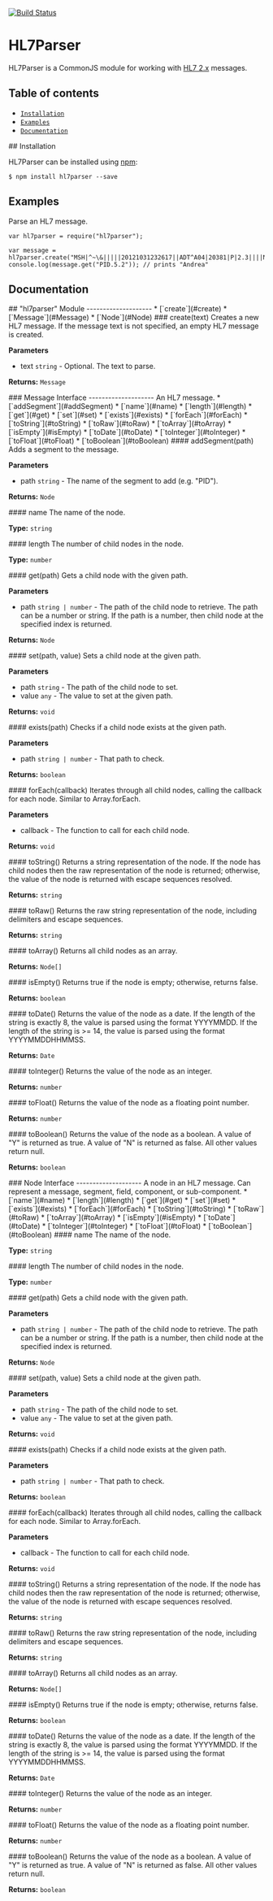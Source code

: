 [![Build Status](https://travis-ci.org/artifacthealth/hl7parser.svg?branch=master)](https://travis-ci.org/artifacthealth/hl7parser)

# HL7Parser

HL7Parser is a CommonJS module for working with [HL7 2.x](https://en.wikipedia.org/wiki/Health_Level_7) messages.


## Table of contents

* [`Installation`](#installation)
* [`Examples`](#Examples)
* [`Documentation`](#Documentation)


<a name="installation" />
## Installation

HL7Parser can be installed using [npm](https://www.npmjs.com/):

```
$ npm install hl7parser --save
```


## Examples

Parse an HL7 message.
```
var hl7parser = require("hl7parser");

var message = hl7parser.create("MSH|^~\&|||||20121031232617||ADT^A04|20381|P|2.3||||NE\rEVN|A04|20121031162617||01\rPID|1|16194|16194||Klemetson^Andrea");
console.log(message.get("PID.5.2")); // prints "Andrea"
```


## Documentation

<a name="hl7parser" />
## "hl7parser" Module
--------------------
* [`create`](#create)
* [`Message`](#Message)
* [`Node`](#Node)


<a name="create" />
### create(text)
Creates a new HL7 message. If the message text is not specified, an empty HL7 message is created.

__Parameters__
* text `string`  - Optional. The text to parse.

__Returns:__ `Message`



<a name="Message" />
### Message Interface
--------------------
An HL7 message.
* [`addSegment`](#addSegment)
* [`name`](#name)
* [`length`](#length)
* [`get`](#get)
* [`set`](#set)
* [`exists`](#exists)
* [`forEach`](#forEach)
* [`toString`](#toString)
* [`toRaw`](#toRaw)
* [`toArray`](#toArray)
* [`isEmpty`](#isEmpty)
* [`toDate`](#toDate)
* [`toInteger`](#toInteger)
* [`toFloat`](#toFloat)
* [`toBoolean`](#toBoolean)

<a name="addSegment" />
#### addSegment(path)
Adds a segment to the message.

__Parameters__
* path `string`  - The name of the segment to add (e.g. "PID").

__Returns:__ `Node`


<a name="name" />
#### name
The name of the node.

__Type:__ `string`


<a name="length" />
#### length
The number of child nodes in the node.

__Type:__ `number`


<a name="get" />
#### get(path)
Gets a child node with the given path.

__Parameters__
* path `string | number`  - The path of the child node to retrieve. The path can be a number or string. If the path is a
number, then child node at the specified index is returned.

__Returns:__ `Node`


<a name="set" />
#### set(path, value)
Sets a child node at the given path.

__Parameters__
* path `string`  - The path of the child node to set.
* value `any`  - The value to set at the given path.

__Returns:__ `void`


<a name="exists" />
#### exists(path)
Checks if a child node exists at the given path.

__Parameters__
* path `string | number`  - That path to check.

__Returns:__ `boolean`


<a name="forEach" />
#### forEach(callback)
Iterates through all child nodes, calling the callback for each node. Similar to Array.forEach.

__Parameters__
* callback - The function to call for each child node.

__Returns:__ `void`


<a name="toString" />
#### toString()
Returns a string representation of the node. If the node has child nodes then the raw representation of the
node is returned; otherwise, the value of the node is returned with escape sequences resolved.

__Returns:__ `string`


<a name="toRaw" />
#### toRaw()
Returns the raw string representation of the node, including delimiters and escape sequences.

__Returns:__ `string`


<a name="toArray" />
#### toArray()
Returns all child nodes as an array.

__Returns:__ `Node[]`


<a name="isEmpty" />
#### isEmpty()
Returns true if the node is empty; otherwise, returns false.

__Returns:__ `boolean`


<a name="toDate" />
#### toDate()
Returns the value of the node as a date. If the length of the string is exactly 8, the value is parsed using
the format YYYYMMDD. If the length of the string is >= 14, the value is parsed using the format YYYYMMDDHHMMSS.

__Returns:__ `Date`


<a name="toInteger" />
#### toInteger()
Returns the value of the node as an integer.

__Returns:__ `number`


<a name="toFloat" />
#### toFloat()
Returns the value of the node as a floating point number.

__Returns:__ `number`


<a name="toBoolean" />
#### toBoolean()
Returns the value of the node as a boolean. A value of "Y" is returned as true. A value of "N" is returned
as false. All other values return null.

__Returns:__ `boolean`




<a name="Node" />
### Node Interface
--------------------
A node in an HL7 message. Can represent a message, segment, field, component, or sub-component.
* [`name`](#name)
* [`length`](#length)
* [`get`](#get)
* [`set`](#set)
* [`exists`](#exists)
* [`forEach`](#forEach)
* [`toString`](#toString)
* [`toRaw`](#toRaw)
* [`toArray`](#toArray)
* [`isEmpty`](#isEmpty)
* [`toDate`](#toDate)
* [`toInteger`](#toInteger)
* [`toFloat`](#toFloat)
* [`toBoolean`](#toBoolean)

<a name="name" />
#### name
The name of the node.

__Type:__ `string`


<a name="length" />
#### length
The number of child nodes in the node.

__Type:__ `number`


<a name="get" />
#### get(path)
Gets a child node with the given path.

__Parameters__
* path `string | number`  - The path of the child node to retrieve. The path can be a number or string. If the path is a
number, then child node at the specified index is returned.

__Returns:__ `Node`


<a name="set" />
#### set(path, value)
Sets a child node at the given path.

__Parameters__
* path `string`  - The path of the child node to set.
* value `any`  - The value to set at the given path.

__Returns:__ `void`


<a name="exists" />
#### exists(path)
Checks if a child node exists at the given path.

__Parameters__
* path `string | number`  - That path to check.

__Returns:__ `boolean`


<a name="forEach" />
#### forEach(callback)
Iterates through all child nodes, calling the callback for each node. Similar to Array.forEach.

__Parameters__
* callback - The function to call for each child node.

__Returns:__ `void`


<a name="toString" />
#### toString()
Returns a string representation of the node. If the node has child nodes then the raw representation of the
node is returned; otherwise, the value of the node is returned with escape sequences resolved.

__Returns:__ `string`


<a name="toRaw" />
#### toRaw()
Returns the raw string representation of the node, including delimiters and escape sequences.

__Returns:__ `string`


<a name="toArray" />
#### toArray()
Returns all child nodes as an array.

__Returns:__ `Node[]`


<a name="isEmpty" />
#### isEmpty()
Returns true if the node is empty; otherwise, returns false.

__Returns:__ `boolean`


<a name="toDate" />
#### toDate()
Returns the value of the node as a date. If the length of the string is exactly 8, the value is parsed using
the format YYYYMMDD. If the length of the string is >= 14, the value is parsed using the format YYYYMMDDHHMMSS.

__Returns:__ `Date`


<a name="toInteger" />
#### toInteger()
Returns the value of the node as an integer.

__Returns:__ `number`


<a name="toFloat" />
#### toFloat()
Returns the value of the node as a floating point number.

__Returns:__ `number`


<a name="toBoolean" />
#### toBoolean()
Returns the value of the node as a boolean. A value of "Y" is returned as true. A value of "N" is returned
as false. All other values return null.

__Returns:__ `boolean`

